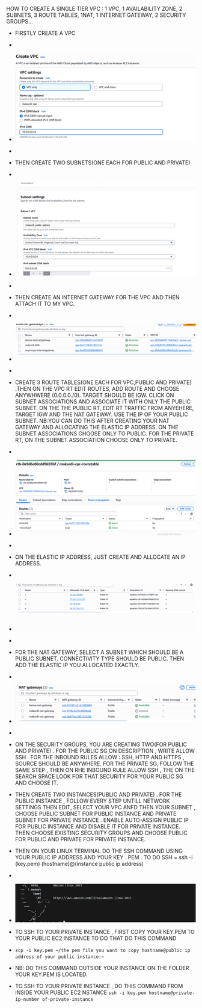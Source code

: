 HOW TO CREATE A SINGLE TIER VPC : 1 VPC, 1 AVAILABILITY ZONE, 2 SUBNETS, 3 ROUTE TABLES, 1NAT, 1 INTERNET GATEWAY, 2 SECURITY GROUPS...

- FIRSTLY CREATE A VPC
-
-   ![vpc image](images/vpccreating.png)
-   
- THEN CREATE TWO SUBNETS(ONE EACH FOR PUBLIC AND PRIVATE)
-
- ![subnet](images/subnetcreating.png)
- 
- THEN CREATE AN INTERNET GATEWAY FOR THE VPC AND THEN ATTACH IT TO MY VPC.
-
-   ![IGW](images/IGW.png)
-   
- CREATE 3 ROUTE TABLES(ONE EACH FOR VPC,PUBLIC AND PRIVATE) .THEN ON THE VPC RT EDIT ROUTES, ADD ROUTE AND CHOOSE ANYWHWERE (0.0.0.0./0). TARGET SHOULD BE IGW. CLICK ON SUBNET ASSOCIATIONS AND ASSOCIATE IT WITH ONLY THE PUBLIC SUBNET. ON THE THE PUBLIC RT, EDIT RT TRAFFIC FROM ANYEHERE, TARGET IGW AND THE NAT GATEWAY. USE THE IP OF YOUR PUBLIC SUBNET. NB:YOU CAN DO THIS AFTER CREATING YOUR NAT GATEWAY AND ALLOCATING THE ELASTIC IP ADDRESS. ON THE SUBNET ASSOCIATIONS CHOOSE ONLY TO PUBLIC. FOR THE PRIVATE RT, ON THE SUBNET ASSOCIATION CHOOSE ONLY TO PRIVATE.
-
-   ![RT](images/RT.png)
-   
- ON THE ELASTIC IP ADDRESS, JUST CREATE AND ALLOCATE AN IP ADDRESS.
-
-   ![Elastic](images/elasticip.png)
-   
- FOR THE NAT GATEWAY, SELECT A SUBNET WHICH SHOULD BE A PUBLIC SUBNET. CONNECTIVITY TYPE SHOULD BE PUBLIC. THEN ADD THE ELASTIC IP YOU ALLOCATED EXACTLY.
-
- ![NAT](images/NGW.png)
- 
- ON THE SECURITY GROUPS, YOU ARE CREATING TWO(FOR PUBLIC AND PRIVATE) . FOR THE PUBLIC SG ON DESCRIPTION , WRITE ALLOW SSH . FOR THE INBOUND RULES ALLOW : SSH, HTTP AND HTTPS , SOURCE SHOULD BE ANYWHERE. FOR THE PRIVATE SG, FOLLOW THE SAME STEP , THEN ON RHE INBOUND RULE ALLOW SSH , THE ON THE SEARCH SPACE LOOK FOR THAT SECURITY FOR YOUR PUBLIC SG AND CHOOSE IT. 
- THEN CREATE TWO INSTANCES(PUBLIC AND PRIVATE) . FOR THE PUBLIC INSTANCE , FOLLOW EVERY STEP UNTILL NETWORK SETTINGS THEN EDIT, SELECT YOUR VPC ANFD THEN YOUR SUBNET , CHOOSE PUBLIC SUBNET FOR PUBLIC INSTANCE AND PRIVATE SUBNET FOR PRIVATE INSTANCE . ENABLE AUTO-ASSIGN PUBLIC IP FOR PUBLIC INSTANCE AND DISABLE IT FOR PRIVATE INSTANCE. THEN CHOOSE EXISTING SECURITY GROUPS AND CHOOSE PUBLIC FOR PUBLIC AND PRIVATE FOR PRIVATE INSTANCE.
- THEN ON YOUR LINUX TERMINAL DO THE SSH COMMAND USING YOUR PUBLIC IP ADDRESS AND YOUR KEY . PEM . TO DO SSH = ssh -i (key.pem) (hostname)@(instance public ip address)
- 
-  ![SSH](images/sshscreenshot.png)
  
- TO SSH TO YOUR PRIVATE INSTANCE , FIRST COPY YOUR KEY.PEM TO YOUR PUBLIC EC2 INSTANCE TO DO THAT DO THIS COMMAND
- ```scp -i key.pem ~/the pem file you want to copy hostname@public ip address of your public instance:~```
-  NB: DO THIS COMMAND OUTSIDE YOUR INSTANCE ON THE FOLDER YOUR KEY.PEM IS LOCATED.
- TO SSH TO YOUR PRIVATE INSTANCE , DO THIS COMMAND FROM INSIDE YOUR PUBLIC EC2 NSTANCE ```ssh -i key.pem hostname@private-ip-number of-private-instance```
